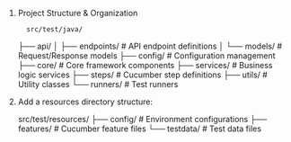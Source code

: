 1. Project Structure & Organization

         src/test/java/
     ├── api/
     │   ├── endpoints/        # API endpoint definitions
     │   └── models/          # Request/Response models
     ├── config/              # Configuration management
     ├── core/               # Core framework components
     ├── services/           # Business logic services
     ├── steps/              # Cucumber step definitions
     ├── utils/              # Utility classes
     └── runners/            # Test runners


2. Add a resources directory structure:

     src/test/resources/
     ├── config/             # Environment configurations
     ├── features/           # Cucumber feature files
     └── testdata/           # Test data files